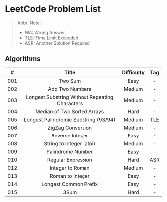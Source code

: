 # LeetCode Problem List
> Abbr. Note:
> * WA: Wrong Answer
> * TLE: Time Limit Exceeded
> * ASR: Another Solution Required
## Algorithms
| # | Title | Difficulty | Tag |
| :---: | :---: | :---: | :---: |
| 001 | Two Sum | Easy | - |
| 002 | Add Two Numbers | Medium | - |
| 003 | Longest Substring Without Repeating Characters | Medium | - |
| 004 | Median of Two Sorted Arrays | Hard | - |
| 005 | Longest Palindromic Substring (93/94) | Medium | TLE |
| 006 | ZigZag Conversion | Medium | - |
| 007 | Reverse Integer | Easy | - |
| 008 | String to Integer (atoi) | Medium | - |
| 009 | Palindrome Number | Easy | - |
| 010 | Regular Expression | Hard | ASR |
| 012 | Integer to Roman | Medium | - |
| 013 | Roman to Integer | Easy | - |
| 014 | Longest Common Prefix | Easy | - |
| 015 | 3Sum | Hard | - |